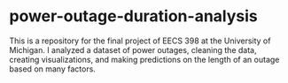 # power-outage-duration-analysis
This is a repository for the final project of EECS 398 at the University of Michigan. I analyzed a dataset of power outages, cleaning the data, creating visualizations, and making predictions on the length of an outage based on many factors.
